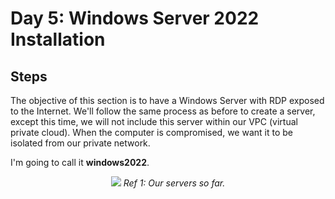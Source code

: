 # Day 5: Windows Server 2022 Installation
## Steps
The objective of this section is to have a Windows Server with RDP exposed to the Internet. We'll follow the same process as before to create a server, except this time, we will not include this server within our VPC (virtual private cloud). When the computer is compromised, we want it to be isolated from our private network. 

I'm going to call it **windows2022**.

<p align="center"><img src="https://i.imgur.com/NQyfpYA.png">
<i>Ref 1: Our servers so far.</i></p>
<br>
